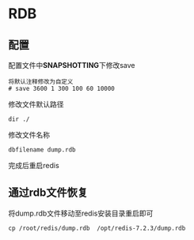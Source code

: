 # RDB

## 配置

配置文件中**SNAPSHOTTING**下修改save

```
将默认注释修改为自定义
# save 3600 1 300 100 60 10000
```

修改文件默认路径 

```
dir ./
```

修改文件名称

```
dbfilename dump.rdb
```

完成后重启redis

## 通过rdb文件恢复

将dump.rdb文件移动至redis安装目录重启即可

```
cp /root/redis/dump.rdb  /opt/redis-7.2.3/dump.rdb
```